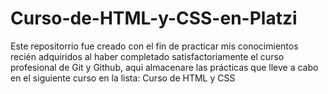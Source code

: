 # Curso-de-HTML-y-CSS-en-Platzi
Este repositorrio fue creado con el fin de practicar mis conocimientos recién adquiridos al haber completado satisfactoriamente el curso profesional de Git y Github, aqui almacenare las prácticas que lleve a cabo en el siguiente curso en la lista: Curso de HTML y CSS 
